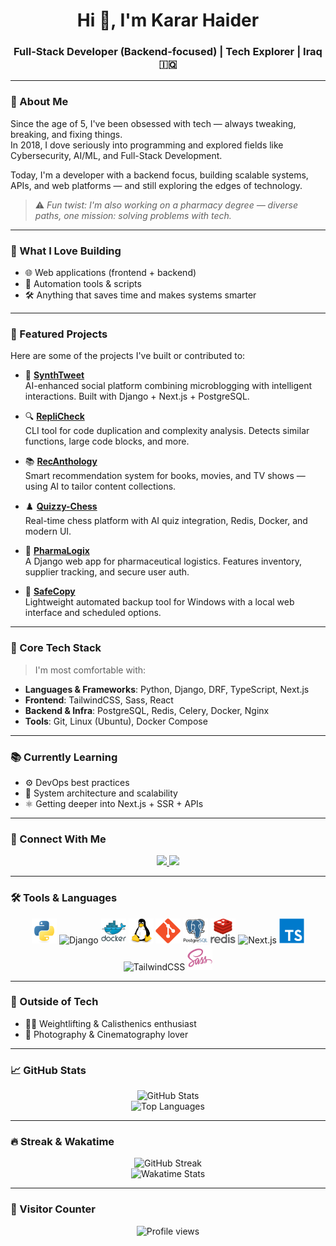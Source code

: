 <h1 align="center">Hi 👋, I'm Karar Haider</h1>
<h3 align="center">Full-Stack Developer (Backend-focused) | Tech Explorer | Iraq 🇮🇶</h3>

---

### 🧠 About Me

Since the age of 5, I've been obsessed with tech — always tweaking, breaking, and fixing things.  
In 2018, I dove seriously into programming and explored fields like Cybersecurity, AI/ML, and Full-Stack Development.  

Today, I'm a developer with a backend focus, building scalable systems, APIs, and web platforms — and still exploring the edges of technology.

> ⚠️ *Fun twist: I'm also working on a pharmacy degree — diverse paths, one mission: solving problems with tech.*

---

### 🚀 What I Love Building

- 🌐 Web applications (frontend + backend)
- 🤖 Automation tools & scripts
- 🛠 Anything that saves time and makes systems smarter

---

### 🚀 Featured Projects

Here are some of the projects I've built or contributed to:

- 🐍 [**SynthTweet**](https://github.com/karar-hayder/SynthTweet)  
  AI-enhanced social platform combining microblogging with intelligent interactions. Built with Django + Next.js + PostgreSQL.

- 🔍 [**RepliCheck**](https://github.com/karar-hayder/Replicheck)  
  CLI tool for code duplication and complexity analysis. Detects similar functions, large code blocks, and more.

- 📚 [**RecAnthology**](https://github.com/karar-hayder/RecAnthology)  
  Smart recommendation system for books, movies, and TV shows — using AI to tailor content collections.

- ♟️ [**Quizzy-Chess**](https://github.com/karar-hayder/Quizzy-Chess)  
  Real-time chess platform with AI quiz integration, Redis, Docker, and modern UI.

- 💊 [**PharmaLogix**](https://github.com/karar-hayder/PharmaLogix)  
  A Django web app for pharmaceutical logistics. Features inventory, supplier tracking, and secure user auth.

- 💾 [**SafeCopy**](https://github.com/karar-hayder/SafeCopy)  
  Lightweight automated backup tool for Windows with a local web interface and scheduled options.

---

### 🔧 Core Tech Stack

> I'm most comfortable with:

- **Languages & Frameworks**: Python, Django, DRF, TypeScript, Next.js
- **Frontend**: TailwindCSS, Sass, React
- **Backend & Infra**: PostgreSQL, Redis, Celery, Docker, Nginx
- **Tools**: Git, Linux (Ubuntu), Docker Compose

---

### 📚 Currently Learning

- ⚙️ DevOps best practices
- 🧩 System architecture and scalability
- ⚛️ Getting deeper into Next.js + SSR + APIs

---

### 🤝 Connect With Me

<p align="center">
  <a href="https://linkedin.com/in/karar-haider" target="_blank">
    <img src="https://img.shields.io/badge/-LinkedIn-blue?style=flat-square&logo=Linkedin&logoColor=white" />
  </a>
  <a href="https://discord.com/users/kl4_zzy" target="_blank">
    <img src="https://img.shields.io/badge/-Discord-5865F2?style=flat-square&logo=discord&logoColor=white" />
  </a>
</p>

---

### 🛠️ Tools & Languages

<p align="center">
  <img src="https://raw.githubusercontent.com/devicons/devicon/master/icons/python/python-original.svg" alt="Python" width="40" />
  <img src="https://cdn.worldvectorlogo.com/logos/django.svg" alt="Django" width="40" />
  <img src="https://raw.githubusercontent.com/devicons/devicon/master/icons/docker/docker-original-wordmark.svg" alt="Docker" width="40" />
  <img src="https://raw.githubusercontent.com/devicons/devicon/master/icons/linux/linux-original.svg" alt="Linux" width="40" />
  <img src="https://raw.githubusercontent.com/devicons/devicon/master/icons/git/git-original.svg" alt="Git" width="40" />
  <img src="https://raw.githubusercontent.com/devicons/devicon/master/icons/postgresql/postgresql-original-wordmark.svg" alt="PostgreSQL" width="40" />
  <img src="https://raw.githubusercontent.com/devicons/devicon/master/icons/redis/redis-original-wordmark.svg" alt="Redis" width="40" />
  <img src="https://cdn.worldvectorlogo.com/logos/nextjs-2.svg" alt="Next.js" width="40" />
  <img src="https://raw.githubusercontent.com/devicons/devicon/master/icons/typescript/typescript-original.svg" alt="TypeScript" width="40" />
  <img src="https://www.vectorlogo.zone/logos/tailwindcss/tailwindcss-icon.svg" alt="TailwindCSS" width="40" />
  <img src="https://raw.githubusercontent.com/devicons/devicon/master/icons/sass/sass-original.svg" alt="Sass" width="40" />
</p>

---

### 💪 Outside of Tech

- 🏋️‍♂️ Weightlifting & Calisthenics enthusiast
- 🎥 Photography & Cinematography lover

---

### 📈 GitHub Stats

<p align="center">
  <img src="https://github-readme-stats.vercel.app/api?username=karar-hayder&show_icons=true&theme=github_dark&locale=en" alt="GitHub Stats" />
  <br/>
  <img src="https://github-readme-stats.vercel.app/api/top-langs?username=karar-hayder&layout=compact&theme=github_dark" alt="Top Languages" />
</p>

---

### 🔥 Streak & Wakatime

<p align="center">
  <img src="https://github-readme-streak-stats.herokuapp.com/?user=karar-hayder&theme=github-dark" alt="GitHub Streak" />
  <br/>
  <img src="https://github-readme-stats.vercel.app/api/wakatime?username=karar-hayder&theme=github_dark" alt="Wakatime Stats" />
</p>

---

### 👀 Visitor Counter

<p align="center">
  <img src="https://komarev.com/ghpvc/?username=karar-hayder&label=Profile%20views&color=0e75b6&style=flat" alt="Profile views" />
</p>
